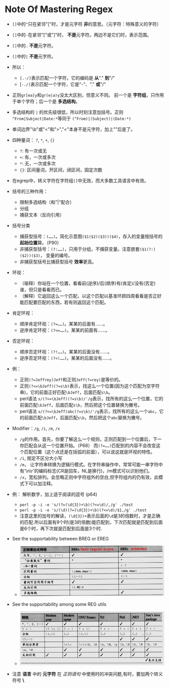 # Note Of Mastering Regex

- `[]`中的`^`只在紧邻"["时，才是元字符 **非**的意思。（元字符：特殊意义的字符）
- `[]`中的`-`在紧邻"["或"]"时， **不是**元字符。两边不是它们时，表示范围。
- `[]`中的`.` **不是**元字符。
- `[]`中的`|` **不是**元字符。
- 所以：
    - `[.-/]`表示匹配一个字符，它的编码是 **从**"." **到**"/"
    - [`-./]`表示匹配一个字符，它是"-"、"." **或**"/"

- 正则`gr[ea]y`和`gr(e|a)y`没太大区别，但意义不同。
前一个是 **字符组**，只作用于单个字符；后一个是 **多选结构**。
- 多选结构的 `|` 的优先级很低，所以时刻注意加括号。正则 `^From|Subject|Date:*`等同于 `(^From)|(Subject)|(Date:*)`

- 单词边界"\b"或"\<"和"\>","<"本身不是元字符，加上"\"后是了。

- 四种量词： `?`, `*`, `+`, `{}`
    + `?`: 有一次或无
    + `+`: 有，一次或多次
    + `*`: 无，一次或多次
    + `{}`: 区间量词，开区间，闭区间，固定次数

- 在egrep中，转义字符在字符组`[]`中无效，而大多数工具语言中有效。

- 括号的三种作用：
    + 限制多选结构（和"|"配合）
    + 分组
    + 捕获文本（反向引用）

- 括号分类
    + 捕获型括号：`(……)`。简化示意图`($1($2)($3))($4)`，存入的变量按括号的 **起始位置**算。（P90）
    + 非捕获型括号：`(?:……)`，只用于分组，不捕获变量。注意嵌套`($1(?:)($2))($3)`， 变量的编号。
    + 非捕获型括号比捕获型括号 **效率**更高。

- 环视：
    - （喻释）你站在一个位置，看看前(逆序)/后(顺序)有(肯定)/没有(否定)谁，但只是看看而已。
    - （解释）它返回这么一个匹配，以这个匹配以基准环顾四周看看是否正好能匹配要匹配的东西，若有则返回这个匹配。


- 肯定环视：
    + 顺序肯定环视：`(?=……)`。某某的后面有……。
    + 逆序肯定环视：`(?<=……)`。某某的前面有……。

- 否定环视：
    + 顺序否定环视：`(?!……)`。某某的后面没有……。
    + 逆序否定环视：`(?<!……)`。某某的后面没有……。

- 例：
    + 正则`(?=Jeffrey)Jeff`和正则`Jeff(?=rey)`是等价的。
    + 正则`(?<=\bJeff)(?=s\b)`表示，找这么一个位置(因为这个匹配为空字符串)，它的前面正好匹配`\bJeff`，后面匹配`s\b`。
    + perl语法 `s/(?<=\bJeff)(?=s\b)/'/g`表示，找所有的这么一个位置，它的前面匹配`\bJeff`，后面匹配`s\b`，然后把这个位置替换为撇号。
    + perl语法 `s/(?<=\bJeff)abc(?=s\b)/'/g`表示，找所有的这么一个`abc`，它的前面匹配`\bJeff`，后面匹配`s\b`，然后把这个`abc`替换为撇号。

- Modifier：`/g`, `/i`, `/m`, `/x`
    + `/g`的作用。首先，你要了解这么一个规则，正则匹配到一个位置后，下一你匹配会从这一个位置开始。（P68）
    而`(?=……)`匹配到的内容不会改变这个匹配位置（这个点还是在括弧的前面），可以说这就是环视的特性。
    + `/i`, 规定不区分大小写
    + `/m`， 让字符串转换为逻辑行模式。在字符串操作中，常常可能一串字符中有'\n\r'的编码标志(CR是回车，NL是换行)，/m模式可以识别他们。
    + `/x`，宽松排列。会忽略正则中字符组外的空白,但字符组内的仍有效，此模式下可以加注释。

- 例： 解析数字，加上适于阅读的逗号 (p64)
    + `perl -p -i -e 's/(?=(\d{3})+\b)(?<=\d)/,/g' ./test`
    + `perl -p -i -e 's/(\d)(?=(\d{3})+\b)(?<=\d)/$1,/g' ./test`
    + 注意这里的加号的解读，`(\d{3})+`表示后面的`\d`是3的倍数时，才是正确的匹配.所以后面有9个时(是3的倍数)能匹配到，下次匹配就是匹配到后面是6个时，再下次就是匹配到后面是3个时.

- See the supportability between BREG or EREG
    + ![Supportability between BREG or EREG](./BasicOrExtendedSupportability.png)

- See the supportability among some REG utils
    + ![Supportability among utils](./ModernUtilSupportability.png)

- 注意 **语言** 中的 **元字符** 在 *正则语句* 中使用时的冲突问题,有时，要加两个转义符号 **\\** 

